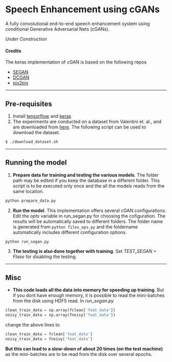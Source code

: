 # Speech Enhancement using cGANs 
A fully convolutional end-to-end speech enhancement system using conditional Generative Adversarial Nets (cGANs).

_Under Construction_

#### Credits
The keras implementation of cGAN is based on the following repos
* [SEGAN](https://github.com/santi-pdp/segan)
* [DCGAN](https://github.com/carpedm20/DCGAN-tensorflow)
* [pix2pix](https://github.com/phillipi/pix2pix)
----
## Pre-requisites
1. Install [tensorflow](https://www.tensorflow.org/) and [keras](https://keras.io/)
2. The experiments are conducted on a dataset from Valentini et. al.,  and are downloaded from [here](https://datashare.is.ed.ac.uk/handle/10283/1942). The following script can be used to download the dataset.
```bash
$ ./download_dataset.sh
```
----
## Running the model
1. **Prepare data for training and testing the various models**. The folder path may be edited if you keep the database in a different folder. This script is to be executed only once and the all the models reads from the same location.
```python
python prepare_data.py
```
2. **Run the model**. This implementation offers several cGAN configurations. Edit the *opts* variable in run_segan.py for choosing the cofiguration. The results will be automatically saved to different folders. The folder name is generated from ``` python files_ops.py ``` and the foldername automatically includes different configuration options.
```python
python run_segan.py
```
3. **The testing is also done together with training**. Set *TEST_SEGAN = Flase* for disabling the testing. 
----
## Misc
* **This code loads all the data into memory for speeding up training**. But if you dont have enough memory, it is possible to read the mini-batches from the disk using HDF5 read. In *run_segan.py* 
```python
clean_train_data = np.array(fclean['feat_data'])
noisy_train_data = np.array(fnoisy['feat_data'])
```
change the above lines to 
 ```python
clean_train_data = fclean['feat_data']
noisy_train_data = fnoisy['feat_data']
```
**But this can lead to a slow-down of about 20 times (on the test machine)** as the mini-batches are to be read from the disk over several epochs.
